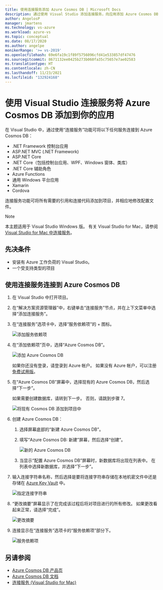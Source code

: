 ```yaml
---
title: 使用连接服务添加 Azure Cosmos DB | Microsoft Docs
description: 通过使用 Visual Studio 添加连接服务，向应用添加 Azure Cosmos DB 支持
author: AngelosP
manager: jmartens
ms.technology: vs-azure
ms.workload: azure-vs
ms.topic: conceptual
ms.date: 08/17/2020
ms.author: angelpe
monikerRange: '>= vs-2019'
ms.openlocfilehash: 69e6fa19c1f89f5756096cfd41e533857df47476
ms.sourcegitcommit: 8671132ee0425b273b060fa35c75657e7ae02583
ms.translationtype: HT
ms.contentlocale: zh-CN
ms.lasthandoff: 11/23/2021
ms.locfileid: "132924168"
---
```

# <a name="add-azure-cosmos-db-to-your-app-by-using-visual-studio-connected-services"></a>使用 Visual Studio 连接服务将 Azure Cosmos DB 添加到你的应用

在 Visual Studio 中，通过使用“连接服务”功能可将以下任何服务连接到 Azure Cosmos DB：

- .NET Framework 控制台应用
- ASP.NET MVC (.NET Framework) 
- ASP.NET Core
- .NET Core（包括控制台应用、WPF、Windows 窗体、类库）
- .NET Core 辅助角色
- Azure Functions
- 通用 Windows 平台应用
- Xamarin
- Cordova

连接服务功能可将所有需要的引用和连接代码添加到项目，并相应地修改配置文件。

> [!NOTE]
> 本主题适用于 Visual Studio  Windows 版。 有关 Visual Studio for Mac，请参阅 [Visual Studio for Mac 中连接服务](/visualstudio/mac/connected-services)。
## <a name="prerequisites"></a>先决条件

- 安装有 Azure 工作负荷的 Visual Studio。
- 一个受支持类型的项目

## <a name="connect-to-azure-cosmos-db-using-connected-services"></a>使用连接服务连接到 Azure Cosmos DB

1. 在 Visual Studio 中打开项目。

1. 在“解决方案资源管理器”中，右键单击“连接服务”节点，并在上下文菜单中选择“添加连接服务”。

1. 在“连接服务”选项卡中，选择“服务依赖项”的 + 图标。

    ![添加服务依赖项](./media/vs-azure-tools-connected-services-storage/vs-2019/connected-services-tab.png)

1. 在“添加依赖项”页中，选择“Azure Cosmos DB”。

    ![添加 Azure Cosmos DB](./media/azure-cosmosdb-add-connected-service/azure-cosmosdb.png)

    如果你还没有登录，请登录到 Azure 帐户。 如果没有 Azure 帐户，可以注册[免费试用版](https://azure.microsoft.com/free/)。

1. 在“Azure Cosmos DB”屏幕中，选择现有的 Azure Cosmos DB，然后选择“下一步”。

    如果需要创建数据库，请转到下一步。 否则，请跳到步骤 7。

    ![将现有 Cosmos DB 添加到项目中](./media/azure-cosmosdb-add-connected-service/created-cosmosdb.png)

1. 创建 Azure Cosmos DB：

   1. 选择屏幕底部的“新建 Azure Cosmos DB”。

   1. 填写“Azure Cosmos DB: 新建”屏幕，然后选择“创建”。

       ![新的 Azure Cosmos DB](./media/azure-cosmosdb-add-connected-service/create-new-cosmosdb.png)

   1. 当显示“配置 Azure Cosmos DB”屏幕时，新数据库将出现在列表中。 在列表中选择新数据库，并选择“下一步”。

1. 输入连接字符串名称，然后选择是要将连接字符串存储在本地机密文件中还是存储在 [Azure Key Vault](/azure/key-vault) 中。

   ![指定连接字符串](./media/azure-cosmosdb-add-connected-service/connection-string.png)

1. “更改摘要”屏幕显示了在完成该过程后将对项目进行的所有修改。 如果更改看起来正常，请选择“完成”。

   ![更改摘要](./media/azure-cosmosdb-add-connected-service/summary-of-changes.png)

1. 连接显示在“连接服务”选项卡的“服务依赖项”部分下。

   ![服务依赖项](./media/azure-cosmosdb-add-connected-service/service-dependencies-after.png)

## <a name="see-also"></a>另请参阅

- [Azure Cosmos DB 产品页](https://azure.microsoft.com/services/cosmos-db/)
- [Azure Cosmos DB 文档](/azure/cosmos-db/)
- [连接服务 (Visual Studio for Mac)](/visualstudio/mac/connected-services)
